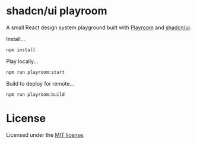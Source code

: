 # shadcn/ui playroom

A small React design system playground built with [Playroom](https://github.com/seek-oss/playroom) and [shadcn/ui](https://ui.shadcn.com/).

Install...

```bash
npm install
```

Play locally...

```bash
npm run playroom:start
```

Build to deploy for remote...

```bash
npm run playroom:build
```

# License
Licensed under the [MIT license](./LICENSE).
